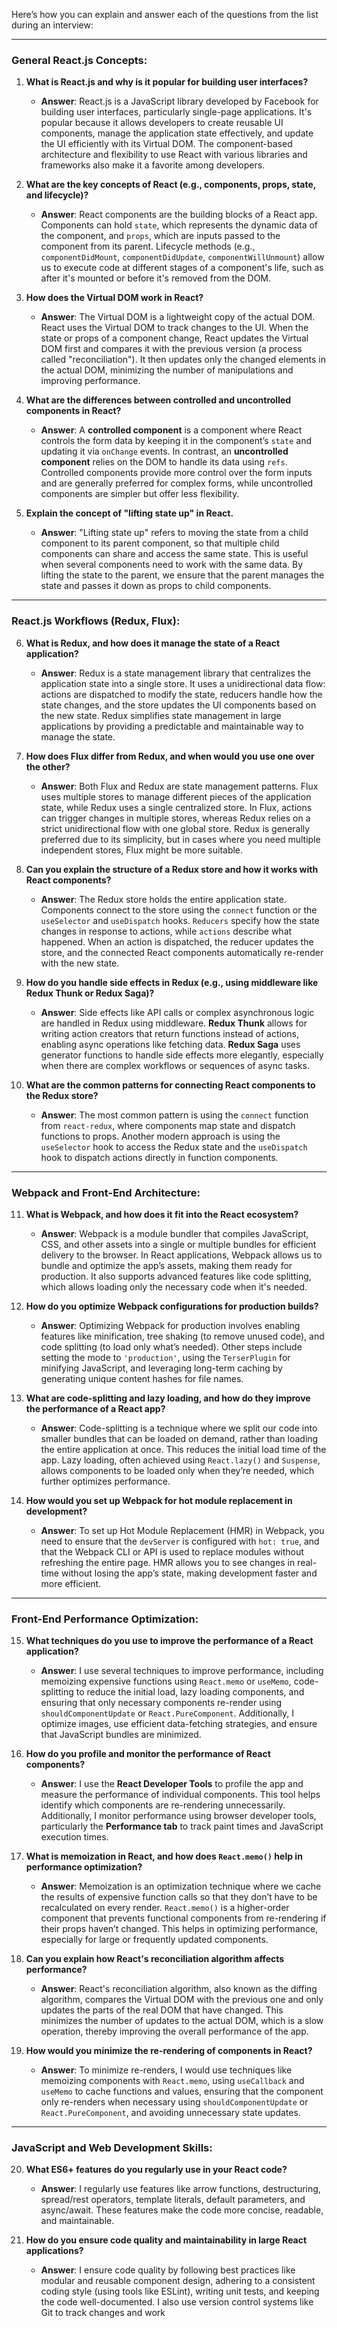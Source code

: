 Here’s how you can explain and answer each of the questions from the list during an interview:

---

### General React.js Concepts:

1. **What is React.js and why is it popular for building user interfaces?**

   - **Answer**: React.js is a JavaScript library developed by Facebook for building user interfaces, particularly single-page applications. It's popular because it allows developers to create reusable UI components, manage the application state effectively, and update the UI efficiently with its Virtual DOM. The component-based architecture and flexibility to use React with various libraries and frameworks also make it a favorite among developers.

2. **What are the key concepts of React (e.g., components, props, state, and lifecycle)?**

   - **Answer**: React components are the building blocks of a React app. Components can hold `state`, which represents the dynamic data of the component, and `props`, which are inputs passed to the component from its parent. Lifecycle methods (e.g., `componentDidMount`, `componentDidUpdate`, `componentWillUnmount`) allow us to execute code at different stages of a component's life, such as after it's mounted or before it's removed from the DOM.

3. **How does the Virtual DOM work in React?**

   - **Answer**: The Virtual DOM is a lightweight copy of the actual DOM. React uses the Virtual DOM to track changes to the UI. When the state or props of a component change, React updates the Virtual DOM first and compares it with the previous version (a process called "reconciliation"). It then updates only the changed elements in the actual DOM, minimizing the number of manipulations and improving performance.

4. **What are the differences between controlled and uncontrolled components in React?**

   - **Answer**: A **controlled component** is a component where React controls the form data by keeping it in the component’s `state` and updating it via `onChange` events. In contrast, an **uncontrolled component** relies on the DOM to handle its data using `refs`. Controlled components provide more control over the form inputs and are generally preferred for complex forms, while uncontrolled components are simpler but offer less flexibility.

5. **Explain the concept of "lifting state up" in React.**
   - **Answer**: "Lifting state up" refers to moving the state from a child component to its parent component, so that multiple child components can share and access the same state. This is useful when several components need to work with the same data. By lifting the state to the parent, we ensure that the parent manages the state and passes it down as props to child components.

---

### React.js Workflows (Redux, Flux):

6. **What is Redux, and how does it manage the state of a React application?**

   - **Answer**: Redux is a state management library that centralizes the application state into a single store. It uses a unidirectional data flow: actions are dispatched to modify the state, reducers handle how the state changes, and the store updates the UI components based on the new state. Redux simplifies state management in large applications by providing a predictable and maintainable way to manage the state.

7. **How does Flux differ from Redux, and when would you use one over the other?**

   - **Answer**: Both Flux and Redux are state management patterns. Flux uses multiple stores to manage different pieces of the application state, while Redux uses a single centralized store. In Flux, actions can trigger changes in multiple stores, whereas Redux relies on a strict unidirectional flow with one global store. Redux is generally preferred due to its simplicity, but in cases where you need multiple independent stores, Flux might be more suitable.

8. **Can you explain the structure of a Redux store and how it works with React components?**

   - **Answer**: The Redux store holds the entire application state. Components connect to the store using the `connect` function or the `useSelector` and `useDispatch` hooks. `Reducers` specify how the state changes in response to actions, while `actions` describe what happened. When an action is dispatched, the reducer updates the store, and the connected React components automatically re-render with the new state.

9. **How do you handle side effects in Redux (e.g., using middleware like Redux Thunk or Redux Saga)?**

   - **Answer**: Side effects like API calls or complex asynchronous logic are handled in Redux using middleware. **Redux Thunk** allows for writing action creators that return functions instead of actions, enabling async operations like fetching data. **Redux Saga** uses generator functions to handle side effects more elegantly, especially when there are complex workflows or sequences of async tasks.

10. **What are the common patterns for connecting React components to the Redux store?**
    - **Answer**: The most common pattern is using the `connect` function from `react-redux`, where components map state and dispatch functions to props. Another modern approach is using the `useSelector` hook to access the Redux state and the `useDispatch` hook to dispatch actions directly in function components.

---

### Webpack and Front-End Architecture:

11. **What is Webpack, and how does it fit into the React ecosystem?**

    - **Answer**: Webpack is a module bundler that compiles JavaScript, CSS, and other assets into a single or multiple bundles for efficient delivery to the browser. In React applications, Webpack allows us to bundle and optimize the app’s assets, making them ready for production. It also supports advanced features like code splitting, which allows loading only the necessary code when it's needed.

12. **How do you optimize Webpack configurations for production builds?**

    - **Answer**: Optimizing Webpack for production involves enabling features like minification, tree shaking (to remove unused code), and code splitting (to load only what’s needed). Other steps include setting the mode to `'production'`, using the `TerserPlugin` for minifying JavaScript, and leveraging long-term caching by generating unique content hashes for file names.

13. **What are code-splitting and lazy loading, and how do they improve the performance of a React app?**

    - **Answer**: Code-splitting is a technique where we split our code into smaller bundles that can be loaded on demand, rather than loading the entire application at once. This reduces the initial load time of the app. Lazy loading, often achieved using `React.lazy()` and `Suspense`, allows components to be loaded only when they’re needed, which further optimizes performance.

14. **How would you set up Webpack for hot module replacement in development?**
    - **Answer**: To set up Hot Module Replacement (HMR) in Webpack, you need to ensure that the `devServer` is configured with `hot: true`, and that the Webpack CLI or API is used to replace modules without refreshing the entire page. HMR allows you to see changes in real-time without losing the app’s state, making development faster and more efficient.

---

### Front-End Performance Optimization:

15. **What techniques do you use to improve the performance of a React application?**

    - **Answer**: I use several techniques to improve performance, including memoizing expensive functions using `React.memo` or `useMemo`, code-splitting to reduce the initial load, lazy loading components, and ensuring that only necessary components re-render using `shouldComponentUpdate` or `React.PureComponent`. Additionally, I optimize images, use efficient data-fetching strategies, and ensure that JavaScript bundles are minimized.

16. **How do you profile and monitor the performance of React components?**

    - **Answer**: I use the **React Developer Tools** to profile the app and measure the performance of individual components. This tool helps identify which components are re-rendering unnecessarily. Additionally, I monitor performance using browser developer tools, particularly the **Performance tab** to track paint times and JavaScript execution times.

17. **What is memoization in React, and how does `React.memo()` help in performance optimization?**

    - **Answer**: Memoization is an optimization technique where we cache the results of expensive function calls so that they don’t have to be recalculated on every render. `React.memo()` is a higher-order component that prevents functional components from re-rendering if their props haven’t changed. This helps in optimizing performance, especially for large or frequently updated components.

18. **Can you explain how React's reconciliation algorithm affects performance?**

    - **Answer**: React's reconciliation algorithm, also known as the diffing algorithm, compares the Virtual DOM with the previous one and only updates the parts of the real DOM that have changed. This minimizes the number of updates to the actual DOM, which is a slow operation, thereby improving the overall performance of the app.

19. **How would you minimize the re-rendering of components in React?**
    - **Answer**: To minimize re-renders, I would use techniques like memoizing components with `React.memo`, using `useCallback` and `useMemo` to cache functions and values, ensuring that the component only re-renders when necessary using `shouldComponentUpdate` or `React.PureComponent`, and avoiding unnecessary state updates.

---

### JavaScript and Web Development Skills:

20. **What ES6+ features do you regularly use in your React code?**

    - **Answer**: I regularly use features like arrow functions, destructuring, spread/rest operators, template literals, default parameters, and async/await. These features make the code more concise, readable, and maintainable.

21. **How do you ensure code quality and maintainability in large React applications?**
    - **Answer**: I ensure code quality by following best practices like modular and reusable component design, adhering to a consistent coding style (using tools like ESLint), writing unit tests, and keeping the code well-documented. I also use version control systems like Git to track changes and work
